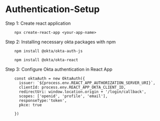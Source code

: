 # Authentication-Setup

Step 1: Create react application

        npx create-react-app <your-app-name>
        
Step 2: Installing necessary okta packages with npm 
        
        npm install @okta/okta-auth-js
       
        npm install @okta/okta-react
        
Step 3: Configure Okta authentication in React App

        const oktaAuth = new OktaAuth({
          issuer: `${process.env.REACT_APP_AUTHORIZATION_SERVER_URI}`,
          clientId: process.env.REACT_APP_OKTA_CLIENT_ID,
          redirectUri: window.location.origin + '/login/callback',
          scopes: ['openid', 'profile', 'email'],
          responseType:'token',
          pkce: true

        })
